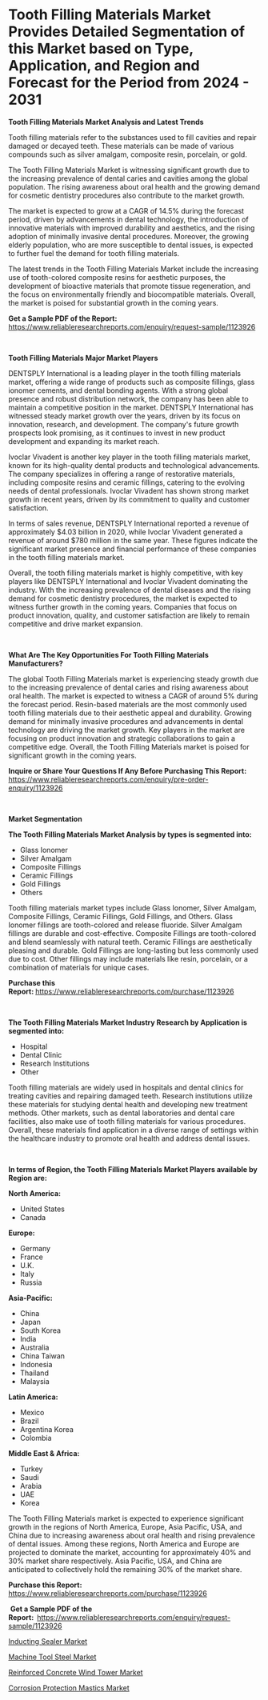 <p><h1>Tooth Filling Materials Market Provides Detailed Segmentation of this Market based on Type, Application, and Region and Forecast for the Period from 2024 - 2031</h1></p><p><strong>Tooth Filling Materials Market Analysis and Latest Trends</strong></p>
<p><p>Tooth filling materials refer to the substances used to fill cavities and repair damaged or decayed teeth. These materials can be made of various compounds such as silver amalgam, composite resin, porcelain, or gold.</p><p>The Tooth Filling Materials Market is witnessing significant growth due to the increasing prevalence of dental caries and cavities among the global population. The rising awareness about oral health and the growing demand for cosmetic dentistry procedures also contribute to the market growth.</p><p>The market is expected to grow at a CAGR of 14.5% during the forecast period, driven by advancements in dental technology, the introduction of innovative materials with improved durability and aesthetics, and the rising adoption of minimally invasive dental procedures. Moreover, the growing elderly population, who are more susceptible to dental issues, is expected to further fuel the demand for tooth filling materials.</p><p>The latest trends in the Tooth Filling Materials Market include the increasing use of tooth-colored composite resins for aesthetic purposes, the development of bioactive materials that promote tissue regeneration, and the focus on environmentally friendly and biocompatible materials. Overall, the market is poised for substantial growth in the coming years.</p></p>
<p><strong>Get a Sample PDF of the Report:&nbsp;</strong> <a href="https://www.reliableresearchreports.com/enquiry/request-sample/1123926">https://www.reliableresearchreports.com/enquiry/request-sample/1123926</a></p>
<p>&nbsp;</p>
<p><strong>Tooth Filling Materials Major Market Players</strong></p>
<p><p>DENTSPLY International is a leading player in the tooth filling materials market, offering a wide range of products such as composite fillings, glass ionomer cements, and dental bonding agents. With a strong global presence and robust distribution network, the company has been able to maintain a competitive position in the market. DENTSPLY International has witnessed steady market growth over the years, driven by its focus on innovation, research, and development. The company's future growth prospects look promising, as it continues to invest in new product development and expanding its market reach.</p><p>Ivoclar Vivadent is another key player in the tooth filling materials market, known for its high-quality dental products and technological advancements. The company specializes in offering a range of restorative materials, including composite resins and ceramic fillings, catering to the evolving needs of dental professionals. Ivoclar Vivadent has shown strong market growth in recent years, driven by its commitment to quality and customer satisfaction.</p><p>In terms of sales revenue, DENTSPLY International reported a revenue of approximately $4.03 billion in 2020, while Ivoclar Vivadent generated a revenue of around $780 million in the same year. These figures indicate the significant market presence and financial performance of these companies in the tooth filling materials market.</p><p>Overall, the tooth filling materials market is highly competitive, with key players like DENTSPLY International and Ivoclar Vivadent dominating the industry. With the increasing prevalence of dental diseases and the rising demand for cosmetic dentistry procedures, the market is expected to witness further growth in the coming years. Companies that focus on product innovation, quality, and customer satisfaction are likely to remain competitive and drive market expansion.</p></p>
<p>&nbsp;</p>
<p><strong>What Are The Key Opportunities For Tooth Filling Materials Manufacturers?</strong></p>
<p><p>The global Tooth Filling Materials market is experiencing steady growth due to the increasing prevalence of dental caries and rising awareness about oral health. The market is expected to witness a CAGR of around 5% during the forecast period. Resin-based materials are the most commonly used tooth filling materials due to their aesthetic appeal and durability. Growing demand for minimally invasive procedures and advancements in dental technology are driving the market growth. Key players in the market are focusing on product innovation and strategic collaborations to gain a competitive edge. Overall, the Tooth Filling Materials market is poised for significant growth in the coming years.</p></p>
<p><strong>Inquire or Share Your Questions If Any Before Purchasing This Report:</strong> <a href="https://www.reliableresearchreports.com/enquiry/pre-order-enquiry/1123926">https://www.reliableresearchreports.com/enquiry/pre-order-enquiry/1123926</a></p>
<p>&nbsp;</p>
<p><strong>Market Segmentation</strong></p>
<p><strong>The Tooth Filling Materials Market Analysis by types is segmented into:</strong></p>
<p><ul><li>Glass Ionomer</li><li>Silver Amalgam</li><li>Composite Fillings</li><li>Ceramic Fillings</li><li>Gold Fillings</li><li>Others</li></ul></p>
<p><p>Tooth filling materials market types include Glass Ionomer, Silver Amalgam, Composite Fillings, Ceramic Fillings, Gold Fillings, and Others. Glass Ionomer fillings are tooth-colored and release fluoride. Silver Amalgam fillings are durable and cost-effective. Composite Fillings are tooth-colored and blend seamlessly with natural teeth. Ceramic Fillings are aesthetically pleasing and durable. Gold Fillings are long-lasting but less commonly used due to cost. Other fillings may include materials like resin, porcelain, or a combination of materials for unique cases.</p></p>
<p><strong>Purchase this Report:&nbsp;</strong><a href="https://www.reliableresearchreports.com/purchase/1123926">https://www.reliableresearchreports.com/purchase/1123926</a></p>
<p>&nbsp;</p>
<p><strong>The Tooth Filling Materials Market Industry Research by Application is segmented into:</strong></p>
<p><ul><li>Hospital</li><li>Dental Clinic</li><li>Research Institutions</li><li>Other</li></ul></p>
<p><p>Tooth filling materials are widely used in hospitals and dental clinics for treating cavities and repairing damaged teeth. Research institutions utilize these materials for studying dental health and developing new treatment methods. Other markets, such as dental laboratories and dental care facilities, also make use of tooth filling materials for various procedures. Overall, these materials find application in a diverse range of settings within the healthcare industry to promote oral health and address dental issues.</p></p>
<p>&nbsp;</p>
<p><strong>In terms of Region, the Tooth Filling Materials Market Players available by Region are:</strong></p>
<p>
    <p> <strong> North America: </strong>
        <ul>
            <li>United States</li>
            <li>Canada</li>
        </ul>
        </p> 
    <p> <strong> Europe: </strong>
        <ul>
            <li>Germany</li>
            <li>France</li>
            <li>U.K.</li>
            <li>Italy</li>
            <li>Russia</li>
        </ul>
        </p> 
    <p> <strong> Asia-Pacific: </strong>
        <ul>
            <li>China</li>
            <li>Japan</li>
            <li>South Korea</li>
            <li>India</li>
            <li>Australia</li>
            <li>China Taiwan</li>
            <li>Indonesia</li>
            <li>Thailand</li>
            <li>Malaysia</li>
        </ul>
        </p> 
    <p> <strong> Latin America: </strong>
        <ul>
            <li>Mexico</li>
            <li>Brazil</li>
            <li>Argentina Korea</li>
            <li>Colombia</li>
        </ul>
        </p> 
    <p> <strong> Middle East & Africa: </strong>
        <ul>
            <li>Turkey</li>
            <li>Saudi</li>
            <li>Arabia</li>
            <li>UAE</li>
            <li>Korea</li>
        </ul>
    </p>
    </p>
<p><p>The Tooth Filling Materials market is expected to experience significant growth in the regions of North America, Europe, Asia Pacific, USA, and China due to increasing awareness about oral health and rising prevalence of dental issues. Among these regions, North America and Europe are projected to dominate the market, accounting for approximately 40% and 30% market share respectively. Asia Pacific, USA, and China are anticipated to collectively hold the remaining 30% of the market share.</p></p>
<p><strong>Purchase this Report: </strong><a href="https://www.reliableresearchreports.com/purchase/1123926">https://www.reliableresearchreports.com/purchase/1123926</a></p>
<p>&nbsp;<strong>Get a Sample PDF of the Report:&nbsp;&nbsp;</strong><a href="https://www.reliableresearchreports.com/enquiry/request-sample/1123926">https://www.reliableresearchreports.com/enquiry/request-sample/1123926</a></p>
<p><strong></strong></p>
<p><p><a href="https://view.publitas.com/reportprime-1/inducting-sealer-market-dynamics-2023-2030-also-about-its-market-trends-projections-and-opportunities/">Inducting Sealer Market</a></p><p><a href="https://github.com/Sherrillcrooksxa8i18ucf2m/Market-Research-Report-List-1/blob/main/machine-tool-steel-market.md">Machine Tool Steel Market</a></p><p><a href="https://view.publitas.com/reportprime-1/reinforced-concrete-wind-tower-market-size-market-share-and-global-market-analysis-report-2023-2030/">Reinforced Concrete Wind Tower Market</a></p><p><a href="https://lydian-appliance-61d.notion.site/Corrosion-Protection-Mastics-Market-A-Comprehensive-Report-of-its-Market-Share-Growth-Trends-2024-8253c015430c41e1aa868d5828161839">Corrosion Protection Mastics Market</a></p></p>